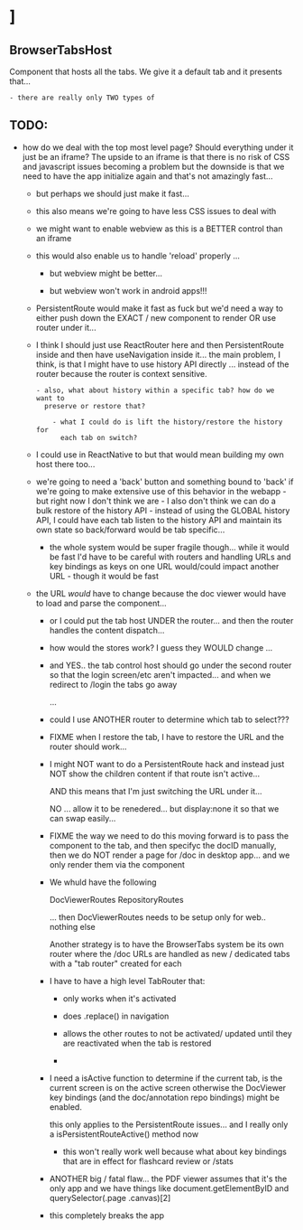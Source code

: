 # ]

## BrowserTabsHost

Component that hosts all the tabs.  We give it a default tab and it presents
that...

    - there are really only TWO types of 
    
## TODO:

- how do we deal with the top most level page?  Should everything under it just
  be an iframe?  The upside to an iframe is that there is no risk of CSS and 
  javascript issues becoming a problem but the downside is that we need to have
  the app initialize again and that's not amazingly fast... 
  
    - but perhaps we should just make it fast... 
    
    - this also means we're going to have less CSS issues to deal with
    
    - we might want to enable webview as this is a BETTER control than an iframe
    
    - this would also enable us to handle 'reload' properly ... 
    
        - but webview might be better... 
        
        - but webview won't work in android apps!!!

    - PersistentRoute would make it fast as fuck but we'd need a way to either
      push down the EXACT / new component to render OR use router under it... 
      
  - I think I should just use ReactRouter here and then PersistentRoute inside 
    and then have useNavigation inside it... the main problem, I think, is that
    I might have to use history API directly ... instead of the router because
    the router is context sensitive.  
    
        - also, what about history within a specific tab? how do we want to 
          preserve or restore that?
          
            - what I could do is lift the history/restore the history for 
              each tab on switch?  
              
  - I could use <webview> in ReactNative to but that would mean building my own 
    host there too... 
    
  - we're going to need a 'back' button and something bound to 'back' if we're
    going to make extensive use of this behavior in the webapp - but right now
    I don't think we are
        - I also don't think we can do a bulk restore of the history API
        - instead of using the GLOBAL history API, I could have each tab listen
          to the history API and maintain its own state so back/forward would be
          tab specific... 
          
    - the whole system would be super fragile though... while it would be fast
      I'd have to be careful with routers and handling URLs and key bindings as
      keys on one URL would/could impact another URL - though it would be fast
      
  - the URL *would* have to change because the doc viewer would have to load 
    and parse the component... 
       
       - or I could put the tab host UNDER the router... and then the router
         handles the content dispatch... 
         
       - how would the stores work?  I guess they WOULD change ...
       
       - and YES.. the tab control host should go under the second router so that
         the login screen/etc aren't impacted... and when we redirect to /login
         the tabs go away
         
         ... 
         
       - could I use ANOTHER router to determine which tab to select???   

    - FIXME when I restore the tab, I have to restore the URL and the router 
      should work...  
      
    - I might NOT want to do a PersistentRoute hack and instead just NOT show 
      the children content if that route isn't active... 
      
        AND this means that I'm just switching the URL under it... 
        
        NO ... allow it to be renedered... but display:none it so that we can 
        swap easily... 
        
        
    - FIXME the way we need to do this moving forward is to pass the component 
      to the tab, and then specifyc the docID manually, then we do NOT render 
      a page for /doc in desktop app... and we only render them via the 
      component
    

    - We whuld have the following
    
        DocViewerRoutes
        RepositoryRoutes
        
        ... then DocViewerRoutes needs to be setup only for web.. nothing else
        
        Another strategy is to have the BrowserTabs system be its own router 
        where the /doc URLs are handled as new / dedicated tabs with a "tab 
        router" created for each


    - I have to have a high level TabRouter that:
        - only works when it's activated
        - does .replace() in navigation 
        - allows the other routes to not be activated/ updated until they are
          reactivated when the tab is restored
          
        - 
        
    - I need a isActive function to determine if the current tab, is the current
      screen is on the active screen otherwise the DocViewer key bindings 
      (and the doc/annotation repo bindings) might be enabled.
      
        this only applies to the PersistentRoute issues... and I really only 
        a isPersistentRouteActive() method now 
        
        - this won't really work well because what about key bindings that are 
          in effect for flashcard review or /stats 
          
            
    - ANOTHER big / fatal flaw... the PDF viewer assumes that it's the only app
      and we have things like document.getElementByID and querySelector(.page .canvas)[2]
      
    - this completely breaks the app             
            

